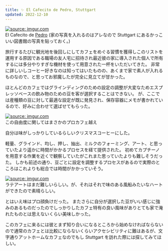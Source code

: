 ```yaml
---
title: ✨ El Cafecito de Pedro, Stuttgart
updated: 2022-12-10
---
```


<a href="https://imgur.com/vbpIgF2"><img src="https://i.imgur.com/vbpIgF2.jpg" title="source: imgur.com" /></a>  
El Cafecito de [Pedro](https://portizs.eu) (家の写真を入れるのはアレなので Stuttgart にあるかっこいい図書館の写真を貼っておく。)

旅行するたびに観光地を後回しにしてカフェをめぐる習慣を獲得しこのリストを運用する原因である職場の友人宅に招待され最近彼の家に導入された個人で所有するには多分やりすぎな機材を使って用意された一杯をいただいてきた。
非常に詳しいしコーヒー好きなのは知ってはいたものの、あくまで家で素人が入れるものなので、と思ってお邪魔したが完全に見立てが甘かった。

ほとんどのカフェではグラインディングのための設定の調整が大変なためエスプレッソベースの飲み物のための豆を客が選択することはできない。
が、ここでは産種類の豆に対して最適な設定が既に発見され、保存容器にメモが書かれているので、好みに合わせて選ばせてもらった。

<a href="https://imgur.com/vSa92xN"><img src="https://i.imgur.com/vSa92xN.jpg" title="source: imgur.com" /></a>  
この自由度に関してはまさかのプロカフェ越え

自分は味がしっかりしているらしいクリスマスコーヒーにした。

軽量、グラインド、均し、押し、抽出、ミルクのフォーミング、アート、と思っていたより遥かに時間がかかるプロセスを経て提供された。
初めてカプチーノを用意する作業を近くで観察していたがこれまた思っていたよりも難しそうだった。
しかも前述の通り、豆ごとに設定を調整するプロセスがあるので実際のところはこれよりも総合では時間がかかっていそう。

<a href="https://imgur.com/WDyIFto"><img src="https://i.imgur.com/WDyIFto.jpg" title="source: imgur.com" /></a>  
ラテアートはまだ難しいらしい。が、それはそれで味のある風船みたいなハートができたので素晴らしい。

とはいえ味はプロ顔負けだった。
またさらに自分が選択した豆がいい感じに強みのあるものだったのでしっかりしたカフェ特有の良い風味がありとても家で淹れたものとは思えないくらい美味しかった。

このカフェに来るには彼とまず知り合いになるところから始めなければならないので通常のカフェとは比較にならないくらいアクセシビリティに難はあるが、文字通りアットホームなカフェなのでもし Stuttgart を訪れた際には探してみてほしい。
